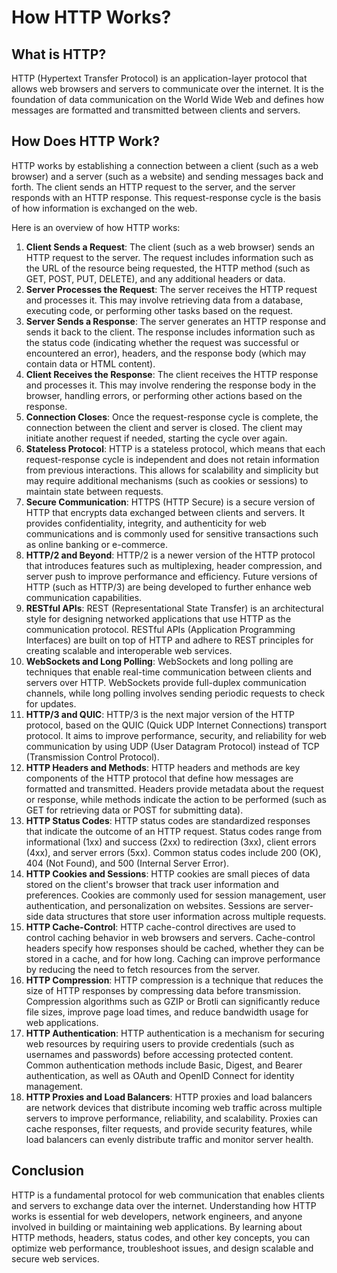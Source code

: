 # How HTTP Works?

## What is HTTP?

HTTP (Hypertext Transfer Protocol) is an application-layer protocol that allows web browsers and servers to communicate over the internet. It is the foundation of data communication on the World Wide Web and defines how messages are formatted and transmitted between clients and servers.

## How Does HTTP Work?

HTTP works by establishing a connection between a client (such as a web browser) and a server (such as a website) and sending messages back and forth. The client sends an HTTP request to the server, and the server responds with an HTTP response. This request-response cycle is the basis of how information is exchanged on the web.

Here is an overview of how HTTP works:

1. **Client Sends a Request**: The client (such as a web browser) sends an HTTP request to the server. The request includes information such as the URL of the resource being requested, the HTTP method (such as GET, POST, PUT, DELETE), and any additional headers or data.
2. **Server Processes the Request**: The server receives the HTTP request and processes it. This may involve retrieving data from a database, executing code, or performing other tasks based on the request.
3. **Server Sends a Response**: The server generates an HTTP response and sends it back to the client. The response includes information such as the status code (indicating whether the request was successful or encountered an error), headers, and the response body (which may contain data or HTML content).
4. **Client Receives the Response**: The client receives the HTTP response and processes it. This may involve rendering the response body in the browser, handling errors, or performing other actions based on the response.
5. **Connection Closes**: Once the request-response cycle is complete, the connection between the client and server is closed. The client may initiate another request if needed, starting the cycle over again.
6. **Stateless Protocol**: HTTP is a stateless protocol, which means that each request-response cycle is independent and does not retain information from previous interactions. This allows for scalability and simplicity but may require additional mechanisms (such as cookies or sessions) to maintain state between requests.
7. **Secure Communication**: HTTPS (HTTP Secure) is a secure version of HTTP that encrypts data exchanged between clients and servers. It provides confidentiality, integrity, and authenticity for web communications and is commonly used for sensitive transactions such as online banking or e-commerce.
8. **HTTP/2 and Beyond**: HTTP/2 is a newer version of the HTTP protocol that introduces features such as multiplexing, header compression, and server push to improve performance and efficiency. Future versions of HTTP (such as HTTP/3) are being developed to further enhance web communication capabilities.
9. **RESTful APIs**: REST (Representational State Transfer) is an architectural style for designing networked applications that use HTTP as the communication protocol. RESTful APIs (Application Programming Interfaces) are built on top of HTTP and adhere to REST principles for creating scalable and interoperable web services.
10. **WebSockets and Long Polling**: WebSockets and long polling are techniques that enable real-time communication between clients and servers over HTTP. WebSockets provide full-duplex communication channels, while long polling involves sending periodic requests to check for updates.
11. **HTTP/3 and QUIC**: HTTP/3 is the next major version of the HTTP protocol, based on the QUIC (Quick UDP Internet Connections) transport protocol. It aims to improve performance, security, and reliability for web communication by using UDP (User Datagram Protocol) instead of TCP (Transmission Control Protocol).
12. **HTTP Headers and Methods**: HTTP headers and methods are key components of the HTTP protocol that define how messages are formatted and transmitted. Headers provide metadata about the request or response, while methods indicate the action to be performed (such as GET for retrieving data or POST for submitting data).
13. **HTTP Status Codes**: HTTP status codes are standardized responses that indicate the outcome of an HTTP request. Status codes range from informational (1xx) and success (2xx) to redirection (3xx), client errors (4xx), and server errors (5xx). Common status codes include 200 (OK), 404 (Not Found), and 500 (Internal Server Error).
14. **HTTP Cookies and Sessions**: HTTP cookies are small pieces of data stored on the client's browser that track user information and preferences. Cookies are commonly used for session management, user authentication, and personalization on websites. Sessions are server-side data structures that store user information across multiple requests.
15. **HTTP Cache-Control**: HTTP cache-control directives are used to control caching behavior in web browsers and servers. Cache-control headers specify how responses should be cached, whether they can be stored in a cache, and for how long. Caching can improve performance by reducing the need to fetch resources from the server.
16. **HTTP Compression**: HTTP compression is a technique that reduces the size of HTTP responses by compressing data before transmission. Compression algorithms such as GZIP or Brotli can significantly reduce file sizes, improve page load times, and reduce bandwidth usage for web applications.
17. **HTTP Authentication**: HTTP authentication is a mechanism for securing web resources by requiring users to provide credentials (such as usernames and passwords) before accessing protected content. Common authentication methods include Basic, Digest, and Bearer authentication, as well as OAuth and OpenID Connect for identity management.
18. **HTTP Proxies and Load Balancers**: HTTP proxies and load balancers are network devices that distribute incoming web traffic across multiple servers to improve performance, reliability, and scalability. Proxies can cache responses, filter requests, and provide security features, while load balancers can evenly distribute traffic and monitor server health.

## Conclusion

HTTP is a fundamental protocol for web communication that enables clients and servers to exchange data over the internet. Understanding how HTTP works is essential for web developers, network engineers, and anyone involved in building or maintaining web applications. By learning about HTTP methods, headers, status codes, and other key concepts, you can optimize web performance, troubleshoot issues, and design scalable and secure web services.


